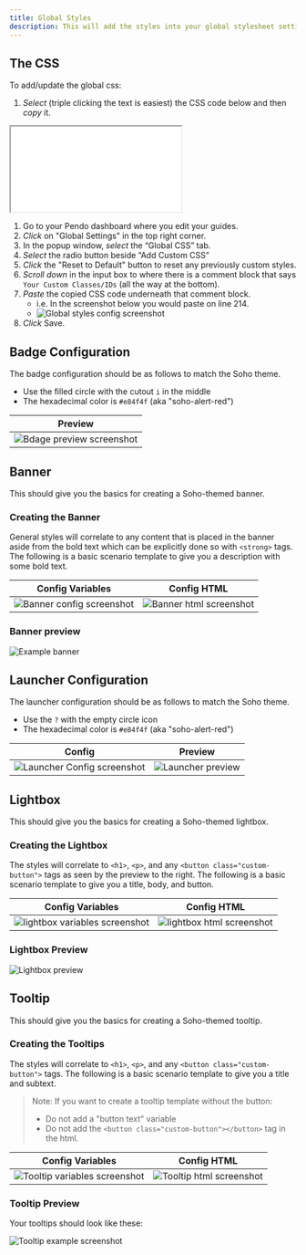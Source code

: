 ```yaml
---
title: Global Styles
description: This will add the styles into your global stylesheet settings and configure different Pendo components.
---
```


## The CSS

To add/update the global css:

1. *Select* (triple clicking the text is easiest) the CSS code below and then *copy* it.

<iframe id="iframe-raw-css" src="./dist/global.min.css"></iframe>

1. Go to your Pendo dashboard where you edit your guides.
1. *Click* on "Global Settings" in the top right corner.
1. In the popup window, *select* the “Global CSS” tab.
1. *Select* the radio button beside “Add Custom CSS”
1. *Click* the "Reset to Default" button to reset any previously custom styles.
1. *Scroll down* in the input box to where there is a comment block that says `Your Custom Classes/IDs` (all the way at the bottom).
1. *Paste* the copied CSS code underneath that comment block.
    - i.e. In the screenshot below you would paste on line 214.
    - <img src="images/global-styles-config.png" class="img-sm" alt="Global styles config screenshot"/>
1. *Click* Save.


## Badge Configuration

The badge configuration should be as follows to match the Soho theme.

- Use the filled circle with the cutout `i` in the middle
- The hexadecimal color is `#e84f4f` (aka "soho-alert-red")

<table>
    <thead>
        <tr>
            <th>Preview</th>
        </tr>
    </thead>
    <tr>
        <td><img src="images/badge-preview.png" alt="Bdage preview screenshot"/></td>
    </tr>
</table>


## Banner

This should give you the basics for creating a Soho-themed banner.

### Creating the Banner

General styles will correlate to any content that is placed in the banner aside from the bold text which can be explicitly done so with `<strong>` tags. The following is a basic scenario template to give you a description with some bold text.

<table>
    <thead>
        <tr>
            <th>Config Variables</th>
            <th>Config HTML</th>
        </tr>
    </thead>
    <tr>
        <td><img src="images/banner-config.png" alt="Banner config screenshot"/></td>
        <td><img src="images/banner-html.png" alt="Banner html screenshot"/></td>
    </tr>
</table>


### Banner preview

<img src="images/banner.png" class="img-lg" alt="Example banner"/>


## Launcher Configuration

The launcher configuration should be as follows to match the Soho theme.

- Use the `?` with the empty circle icon
- The hexadecimal color is `#e84f4f` (aka "soho-alert-red")

<table>
    <thead>
        <tr>
            <th>Config</th>
            <th>Preview</th>
        </tr>
    </thead>
    <tr>
        <td><img src="images/launcher-config.png" alt="Launcher Config screenshot"/></td>
        <td><img src="images/launcher-preview.png" alt="Launcher preview"/></td>
    </tr>
</table>


## Lightbox

This should give you the basics for creating a Soho-themed lightbox.

### Creating the Lightbox

The styles will correlate to `<h1>`, `<p>`, and any `<button class="custom-button">` tags as seen by the preview to the right. The following is a basic scenario template to give you a title, body, and button.

<table>
    <thead>
        <tr>
            <th>Config Variables</th>
            <th>Config HTML</th>
        </tr>
    </thead>
    <tr>
        <td><img src="images/lightbox-variables.png" alt="lightbox variables screenshot"/></td>
        <td><img src="images/lightbox-html.png" alt="lightbox html screenshot"/></td>
    </tr>
</table>

### Lightbox Preview

<img src="images/lightbox.png" class="img-md" alt="Lightbox preview"/>


## Tooltip

This should give you the basics for creating a Soho-themed tooltip.

### Creating the Tooltips

The styles will correlate to `<h1>`, `<p>`, and any `<button class="custom-button">` tags. The following is a basic scenario template to give you a title and subtext.

> Note: If you want to create a tooltip template without the button:
>
> - Do not add a "button text" variable
> - Do not add the `<button class="custom-button"></button>` tag in the html.

<table>
    <thead>
        <tr>
            <th>Config Variables</th>
            <th>Config HTML</th>
        </tr>
    </thead>
    <tr>
        <td><img src="images/tooltip-variables.png" alt="Tooltip variables screenshot"/></td>
        <td><img src="images/tooltip-html.png" alt="Tooltip html screenshot"/></td>
    </tr>
</table>

### Tooltip Preview

Your tooltips should look like these:

<img src="images/tooltips.png" alt="Tooltip example screenshot"/>
